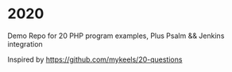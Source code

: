 # 2020
Demo Repo for 20 PHP  program examples, Plus Psalm &amp;&amp; Jenkins integration

Inspired by https://github.com/mykeels/20-questions
